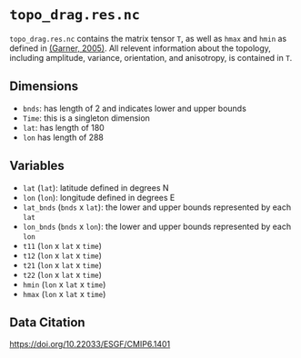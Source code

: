 # `topo_drag.res.nc`

`topo_drag.res.nc` contains the matrix tensor `T`, as well as `hmax` and `hmin` as defined
in [(Garner, 2005)](https://doi.org/10.1175/JAS3496.1). All relevent information about the
topology, including amplitude, variance, orientation, and anisotropy, is contained in `T`.

## Dimensions

- `bnds`: has length of 2 and indicates lower and upper bounds
- `Time`: this is a singleton dimension
- `lat`: has length of 180
- `lon` has length of 288

## Variables

- `lat` (`lat`): latitude defined in degrees N
- `lon` (`lon`): longitude defined in degrees E
- `lat_bnds` (`bnds` x `lat`): the lower and upper bounds represented by each `lat`
- `lon_bnds` (`bnds` x `lon`): the lower and upper bounds represented by each `lon`
- `t11` (`lon` x `lat` x `time`)
- `t12` (`lon` x `lat` x `time`)
- `t21` (`lon` x `lat` x `time`)
- `t22` (`lon` x `lat` x `time`)
- `hmin` (`lon` x `lat` x `time`)
- `hmax` (`lon` x `lat` x `time`)

## Data Citation

<https://doi.org/10.22033/ESGF/CMIP6.1401>
